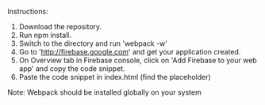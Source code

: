 Instructions:
1. Download the repository.
2. Run npm install.
3. Switch to the directory and run 'webpack -w'
4. Go to 'http://firebase.google.com' and get your application created.
5. On Overview tab in Firebase console, click on 'Add Firebase to your web app' and copy the code snippet.
6. Paste the code snippet in index.html (find the placeholder)

Note: Webpack should be installed globally on your system
